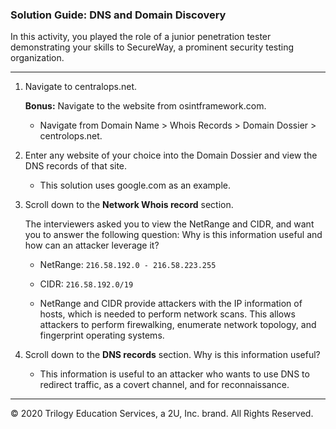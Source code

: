 ### Solution Guide: DNS and Domain Discovery

In this activity, you played the role of a junior penetration tester demonstrating your skills to SecureWay, a prominent security testing organization. 

---

1. Navigate to centralops.net. 

     **Bonus:** Navigate to the website from osintframework.com.  

    - Navigate from Domain Name > Whois Records > Domain Dossier > centrolops.net.

2. Enter any website of your choice into the Domain Dossier and view the DNS records of that site.

   - This solution uses google.com as an example. 
 
3. Scroll down to the **Network Whois record** section. 
 
    The interviewers asked you to view the NetRange and CIDR, and want you to answer the following question: Why is this information useful and how can an attacker leverage it?

    - NetRange: `216.58.192.0 - 216.58.223.255`
    - CIDR: `216.58.192.0/19`

   - NetRange and CIDR provide attackers with the IP information of hosts, which is needed to perform network scans. This allows attackers to perform firewalking, enumerate network topology, and fingerprint operating systems.
 
5. Scroll down to the **DNS records** section. Why is this information useful?

    - This information is useful to an attacker who wants to use DNS to redirect traffic, as a covert channel, and for reconnaissance.

---
© 2020 Trilogy Education Services, a 2U, Inc. brand. All Rights Reserved.